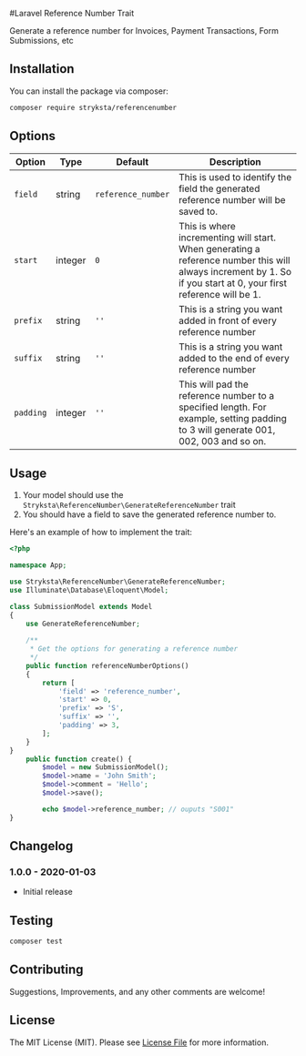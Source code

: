#Laravel Reference Number Trait

Generate a reference number for Invoices, Payment Transactions, Form Submissions, etc </p>

## Installation

You can install the package via composer:
``` bash
composer require stryksta/referencenumber
```
## Options
| Option |  Type |  Default | Description  |
| ------------ | ------------ | ------------ | ------------ |
| `field`  | string  | `reference_number`  | This is used to identify the field the generated reference number will be saved to.  |
| `start`  | integer  |  `0` | This is where incrementing will start. When generating a reference number this will always increment by 1. So if you start at 0, your first reference will be 1.  |
|  `prefix` | string  | `''`  | This is a string you want added in front of every reference number  |
| `suffix`  | string  | `''`  | This is a string you want added to the end of every reference number  |
| `padding`  | integer  | `''`  | This will pad the reference number to a specified length. For example, setting padding to 3 will generate 001, 002, 003 and so on.  |


## Usage

1. Your  model should use the `Stryksta\ReferenceNumber\GenerateReferenceNumber` trait
2. You should have a field to save the generated reference number to.

Here's an example of how to implement the trait:

```php
<?php

namespace App;

use Stryksta\ReferenceNumber\GenerateReferenceNumber;
use Illuminate\Database\Eloquent\Model;

class SubmissionModel extends Model
{
    use GenerateReferenceNumber;
   
    /**
     * Get the options for generating a reference number
     */
    public function referenceNumberOptions()
    {
        return [
            'field' => 'reference_number',
            'start' => 0,
            'prefix' => 'S',
            'suffix' => '',
            'padding' => 3,
        ];
    }
}
    public function create() {
        $model = new SubmissionModel();
        $model->name = 'John Smith';
        $model->comment = 'Hello';
        $model->save();

        echo $model->reference_number; // ouputs "S001"
}

```

## Changelog

### 1.0.0 - 2020-01-03

- Initial release

## Testing

``` bash
composer test
```
## Contributing
Suggestions, Improvements, and any other comments are welcome!

## License

The MIT License (MIT). Please see [License File](LICENSE.md) for more information.